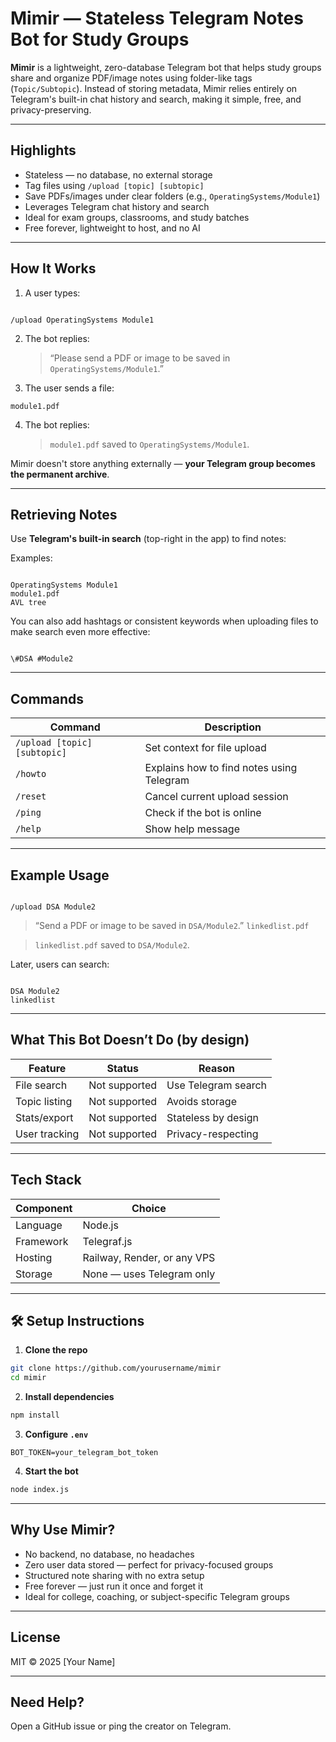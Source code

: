 # Mimir — Stateless Telegram Notes Bot for Study Groups

**Mimir** is a lightweight, zero-database Telegram bot that helps study groups share and organize PDF/image notes using folder-like tags (`Topic/Subtopic`). Instead of storing metadata, Mimir relies entirely on Telegram's built-in chat history and search, making it simple, free, and privacy-preserving.

---

## Highlights

- Stateless — no database, no external storage
- Tag files using `/upload [topic] [subtopic]`
- Save PDFs/images under clear folders (e.g., `OperatingSystems/Module1`)
- Leverages Telegram chat history and search
- Ideal for exam groups, classrooms, and study batches
- Free forever, lightweight to host, and no AI

---

## How It Works

1. A user types:

```

/upload OperatingSystems Module1

```

2. The bot replies:

   > “Please send a PDF or image to be saved in `OperatingSystems/Module1`.”

3. The user sends a file:

```
module1.pdf

```

4. The bot replies:
   > `module1.pdf` saved to `OperatingSystems/Module1`.

Mimir doesn't store anything externally — **your Telegram group becomes the permanent archive**.

---

## Retrieving Notes

Use **Telegram's built-in search** (top-right in the app) to find notes:

Examples:

```

OperatingSystems Module1
module1.pdf
AVL tree

```

You can also add hashtags or consistent keywords when uploading files to make search even more effective:

```

\#DSA #Module2

```

---

## Commands

| Command                      | Description                               |
| ---------------------------- | ----------------------------------------- |
| `/upload [topic] [subtopic]` | Set context for file upload               |
| `/howto`                     | Explains how to find notes using Telegram |
| `/reset`                     | Cancel current upload session             |
| `/ping`                      | Check if the bot is online                |
| `/help`                      | Show help message                         |

---

## Example Usage

```

/upload DSA Module2

```

> “Send a PDF or image to be saved in `DSA/Module2`.”
> `linkedlist.pdf`

> `linkedlist.pdf` saved to `DSA/Module2`.

Later, users can search:

```

DSA Module2
linkedlist

```

---

## What This Bot Doesn’t Do (by design)

| Feature       | Status        | Reason              |
| ------------- | ------------- | ------------------- |
| File search   | Not supported | Use Telegram search |
| Topic listing | Not supported | Avoids storage      |
| Stats/export  | Not supported | Stateless by design |
| User tracking | Not supported | Privacy-respecting  |

---

## Tech Stack

| Component | Choice                      |
| --------- | --------------------------- |
| Language  | Node.js                     |
| Framework | Telegraf.js                 |
| Hosting   | Railway, Render, or any VPS |
| Storage   | None — uses Telegram only   |

---

## 🛠 Setup Instructions

1. **Clone the repo**

```bash
git clone https://github.com/yourusername/mimir
cd mimir
```

2. **Install dependencies**

```bash
npm install
```

3. **Configure `.env`**

```
BOT_TOKEN=your_telegram_bot_token
```

4. **Start the bot**

```bash
node index.js
```

---

## Why Use Mimir?

- No backend, no database, no headaches
- Zero user data stored — perfect for privacy-focused groups
- Structured note sharing with no extra setup
- Free forever — just run it once and forget it
- Ideal for college, coaching, or subject-specific Telegram groups

---

## License

MIT © 2025 \[Your Name]

---

## Need Help?

Open a GitHub issue or ping the creator on Telegram.
